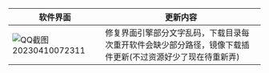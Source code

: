 <div align="center">

| 软件界面  | 更新内容|
| ---------- | -----------|
| ![QQ截图20230410072311](https://user-images.githubusercontent.com/24271838/230801226-05a87d8a-17d1-475d-b194-4eecff4a705f.png)  | 修复界面引擎部分文字乱码，下载目录每次重开软件会缺少部分路径，镜像下载插件更新(不过资源好少了现在待重新弄) |
  
</div>

